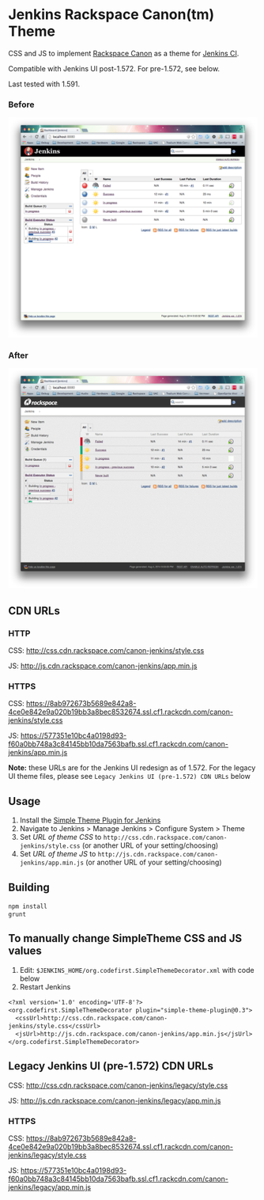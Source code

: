 # Jenkins Rackspace Canon(tm) Theme

CSS and JS to implement [Rackspace Canon](http://canon.rackspace.com/) as a theme for [Jenkins CI](http://jenkins-ci.org/).

Compatible with Jenkins UI post-1.572. For pre-1.572, see below.

Last tested with 1.591.

### Before

![Before](CanonJenkinsBefore.png "Before")

### After

![After](CanonJenkinsAfter.png "After")

## CDN URLs

### HTTP

CSS: http://css.cdn.rackspace.com/canon-jenkins/style.css

JS: http://js.cdn.rackspace.com/canon-jenkins/app.min.js

### HTTPS

CSS: https://8ab972673b5689e842a8-4ce0e842e9a020b19bb3a8bec8532674.ssl.cf1.rackcdn.com/canon-jenkins/style.css

JS: https://577351e10bc4a0198d93-f60a0bb748a3c84145bb10da7563bafb.ssl.cf1.rackcdn.com/canon-jenkins/app.min.js

**Note:** these URLs are for the Jenkins UI redesign as of 1.572. For the legacy UI theme files, please see `Legacy Jenkins UI (pre-1.572) CDN URLs` below

## Usage

1. Install the [Simple Theme Plugin for Jenkins](https://wiki.jenkins-ci.org/display/JENKINS/Simple+Theme+Plugin)
2. Navigate to Jenkins > Manage Jenkins > Configure System > Theme
3. Set _URL of theme CSS_ to `http://css.cdn.rackspace.com/canon-jenkins/style.css` (or another URL of your setting/choosing)
4. Set _URL of theme JS_ to `http://js.cdn.rackspace.com/canon-jenkins/app.min.js` (or another URL of your setting/choosing)

## Building

```
npm install
grunt
```

## To manually change SimpleTheme CSS and JS values

1. Edit: `$JENKINS_HOME/org.codefirst.SimpleThemeDecorator.xml` with code below
2. Restart Jenkins

```
<?xml version='1.0' encoding='UTF-8'?>
<org.codefirst.SimpleThemeDecorator plugin="simple-theme-plugin@0.3">
  <cssUrl>http://css.cdn.rackspace.com/canon-jenkins/style.css</cssUrl>
  <jsUrl>http://js.cdn.rackspace.com/canon-jenkins/app.min.js</jsUrl>
</org.codefirst.SimpleThemeDecorator>
```

## Legacy Jenkins UI (pre-1.572) CDN URLs

CSS: http://css.cdn.rackspace.com/canon-jenkins/legacy/style.css

JS: http://js.cdn.rackspace.com/canon-jenkins/legacy/app.min.js

### HTTPS

CSS: https://8ab972673b5689e842a8-4ce0e842e9a020b19bb3a8bec8532674.ssl.cf1.rackcdn.com/canon-jenkins/legacy/style.css

JS: https://577351e10bc4a0198d93-f60a0bb748a3c84145bb10da7563bafb.ssl.cf1.rackcdn.com/canon-jenkins/legacy/app.min.js
